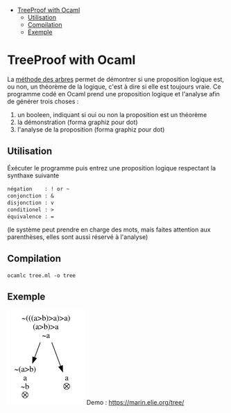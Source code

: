 - [TreeProof with Ocaml](#org9a1a432)
  - [Utilisation](#org0e15340)
  - [Compilation](#orgace81f3)
  - [Exemple](#org045045c)


<a id="org9a1a432"></a>

# TreeProof with Ocaml

La [méthode des arbres](https://fr.wikipedia.org/wiki/M%C3%A9thode_des_tableaux) permet de démontrer si une proposition logique est, ou non, un théorème de la logique, c'est à dire si elle est toujours vraie. Ce programme codé en Ocaml prend une proposition logique et l'analyse afin de générer trois choses :

1.  un booleen, indiquant si oui ou non la proposition est un théorème
2.  la démonstration (forma graphiz pour dot)
3.  l'analyse de la proposition (forma graphiz pour dot)


<a id="org0e15340"></a>

## Utilisation

Éxécuter le programme puis entrez une proposition logique respectant la synthaxe suivante

```
négation    : ! or ~
conjonction : & 
disjonction : v 
conditionel : > 
équivalence : = 
```

(le système peut prendre en charge des mots, mais faites attention aux parenthèses, elles sont aussi réservé à l'analyse)


<a id="orgace81f3"></a>

## Compilation

```
ocamlc tree.ml -o tree
```


<a id="org045045c"></a>

## Exemple

![img](./gtree.png) Demo : <https://marin.elie.org/tree/>